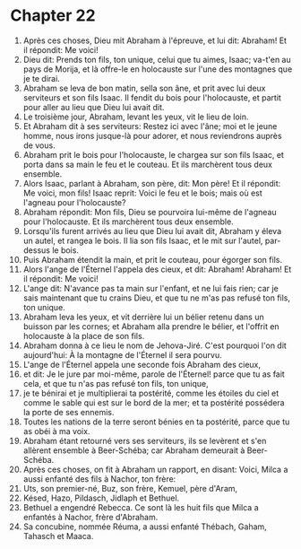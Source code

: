 # Chapter 22

1. Après ces choses, Dieu mit Abraham à l'épreuve, et lui dit: Abraham! Et il répondit: Me voici!
2. Dieu dit: Prends ton fils, ton unique, celui que tu aimes, Isaac; va-t'en au pays de Morija, et là offre-le en holocauste sur l'une des montagnes que je te dirai.
3. Abraham se leva de bon matin, sella son âne, et prit avec lui deux serviteurs et son fils Isaac. Il fendit du bois pour l'holocauste, et partit pour aller au lieu que Dieu lui avait dit.
4. Le troisième jour, Abraham, levant les yeux, vit le lieu de loin.
5. Et Abraham dit à ses serviteurs: Restez ici avec l'âne; moi et le jeune homme, nous irons jusque-là pour adorer, et nous reviendrons auprès de vous.
6. Abraham prit le bois pour l'holocauste, le chargea sur son fils Isaac, et porta dans sa main le feu et le couteau. Et ils marchèrent tous deux ensemble.
7. Alors Isaac, parlant à Abraham, son père, dit: Mon père! Et il répondit: Me voici, mon fils! Isaac reprit: Voici le feu et le bois; mais où est l'agneau pour l'holocauste?
8. Abraham répondit: Mon fils, Dieu se pourvoira lui-même de l'agneau pour l'holocauste. Et ils marchèrent tous deux ensemble.
9. Lorsqu'ils furent arrivés au lieu que Dieu lui avait dit, Abraham y éleva un autel, et rangea le bois. Il lia son fils Isaac, et le mit sur l'autel, par-dessus le bois.
10. Puis Abraham étendit la main, et prit le couteau, pour égorger son fils.
11. Alors l'ange de l'Éternel l'appela des cieux, et dit: Abraham! Abraham! Et il répondit: Me voici!
12. L'ange dit: N'avance pas ta main sur l'enfant, et ne lui fais rien; car je sais maintenant que tu crains Dieu, et que tu ne m'as pas refusé ton fils, ton unique.
13. Abraham leva les yeux, et vit derrière lui un bélier retenu dans un buisson par les cornes; et Abraham alla prendre le bélier, et l'offrit en holocauste à la place de son fils.
14. Abraham donna à ce lieu le nom de Jehova-Jiré. C'est pourquoi l'on dit aujourd'hui: À la montagne de l'Éternel il sera pourvu.
15. L'ange de l'Éternel appela une seconde fois Abraham des cieux,
16. et dit: Je le jure par moi-même, parole de l'Éternel! parce que tu as fait cela, et que tu n'as pas refusé ton fils, ton unique,
17. je te bénirai et je multiplierai ta postérité, comme les étoiles du ciel et comme le sable qui est sur le bord de la mer; et ta postérité possédera la porte de ses ennemis.
18. Toutes les nations de la terre seront bénies en ta postérité, parce que tu as obéi à ma voix.
19. Abraham étant retourné vers ses serviteurs, ils se levèrent et s'en allèrent ensemble à Beer-Schéba; car Abraham demeurait à Beer-Schéba.
20. Après ces choses, on fit à Abraham un rapport, en disant: Voici, Milca a aussi enfanté des fils à Nachor, ton frère:
21. Uts, son premier-né, Buz, son frère, Kemuel, père d'Aram,
22. Késed, Hazo, Pildasch, Jidlaph et Bethuel.
23. Bethuel a engendré Rebecca. Ce sont là les huit fils que Milca a enfantés à Nachor, frère d'Abraham.
24. Sa concubine, nommée Réuma, a aussi enfanté Thébach, Gaham, Tahasch et Maaca.

